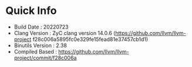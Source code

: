 # Quick Info
* Build Date : 20220723
* Clang Version : ZyC clang version 14.0.6 (https://github.com/llvm/llvm-project f28c006a5895fc0e329fe15fead81e37457cb1d1)
* Binutils Version : 2.38
* Compiled Based : https://github.com/llvm/llvm-project/commit/f28c006a

